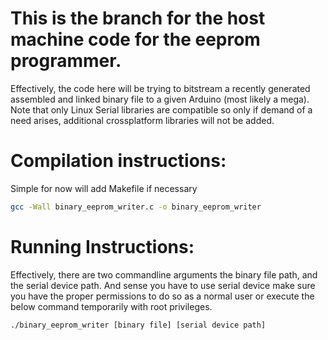 # This is the branch for the host machine code for the eeprom programmer. 
Effectively, the code here will be trying to bitstream a recently generated assembled and linked binary file to a given Arduino (most likely a mega). Note that only Linux Serial libraries are compatible so only if demand of a need arises, additional crossplatform libraries will not be added.

# Compilation instructions:
Simple for now will add Makefile if necessary
```bash
gcc -Wall binary_eeprom_writer.c -o binary_eeprom_writer
```

# Running Instructions:
Effectively, there are two commandline arguments the binary file path, and the serial device path. And sense you have to use serial device make sure you have the proper permissions to do so as a normal user or execute the below command temporarily with root privileges.
```bash
./binary_eeprom_writer [binary file] [serial device path]
```
